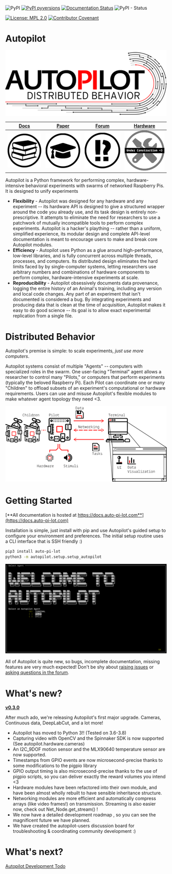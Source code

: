 ![PyPI](https://img.shields.io/pypi/v/auto-pi-lot)
[![PyPI pyversions](https://img.shields.io/pypi/pyversions/auto-pi-lot)](https://pypi.org/project/auto-pi-lot/)
[![Documentation Status](https://readthedocs.org/projects/auto-pi-lot/badge/?version=latest)](https://docs.auto-pi-lot.com/en/latest/?badge=latest)
![PyPI - Status](https://img.shields.io/pypi/status/auto-pi-lot)

[![License: MPL 2.0](https://img.shields.io/badge/License-MPL%202.0-brightgreen.svg)](https://opensource.org/licenses/MPL-2.0)
[![Contributor Covenant](https://img.shields.io/badge/Contributor%20Covenant-v2.0%20adopted-ff69b4.svg)](code_of_conduct.md) 


# Autopilot

![Autopilot Banner Logo](docs/_images/autopilot_logo_banner.png)

| [Docs](https://docs.auto-pi-lot.com) | [Paper](https://www.biorxiv.org/content/10.1101/807693v1) | [Forum](https://groups.google.com/forum/#!forum/autopilot-users) | [Hardware](https://auto-pi-lot.com/hardware/) |
| :-: | :-: | :-: | :-: |
| [![Read the Docs](docs/_images/docs_link.png)](https://docs.auto-pi-lot.com) | [![Paper](docs/_images/paper_link.png)](https://www.biorxiv.org/content/10.1101/807693v1)  | [![Forum](docs/_images/discussion_link.png)](https://groups.google.com/forum/#!forum/autopilot-users) | [![Hardware (Coming Soon!)](docs/_images/hardware_link_construction.png)](https://auto-pi-lot.com/hardware)

Autopilot is a Python framework for performing complex, hardware-intensive behavioral experiments with swarms of networked Raspberry Pis. 
It is designed to unify experiments 

* **Flexibility** - Autopilot was designed for any hardware and any experiment -- 
  its hardware API is designed to give a structured wrapper around the code you already use, and its task design is
  entirely non-prescriptive. It attempts to eliminate the need for researchers to use a patchwork of mutually incompatible tools to perform complex
  experiments. Autopilot is a hacker's plaything -- rather than a uniform, simplified experience,
  its modular design and complete API-level documentation is meant to encourage users to make and break core Autopilot modules.
* **Efficiency** - Autopilot uses Python as a glue around high-performance, low-level libraries,
  and is fully concurrent across multiple threads, processes, and computers. Its distributed
  design eliminates the hard limits faced by by single-computer
  systems, letting researchers use arbitrary numbers and combinations of hardware components
  to perform complex, hardware-intensive experiments at scale.
* **Reproducibility** - Autopilot obsessively documents data provenance,
  logging the entire history of an Animal's training, including any version and local
  code changes. Any part of an experiment that isn't documented is considered a bug. By integrating experiments and producing data that is
  clean at the time of acquisition, Autopilot makes it easy to do good science -- its goal is to allow
  exact experimental replication from a single file. 

# Distributed Behavior

Autopilot's premise is simple: to scale experiments, *just use more computers*.

Autopilot systems consist of multiple "Agents" -- computers with specialized roles in the swarm.
One user-facing "Terminal" agent allows a researcher to control many "Pilots," or computers that perform experiments (typically the beloved Raspberry Pi).
Each Pilot can coordinate one or many "Children" to offload subsets of an experiment's computational or hardware requirements.
Users can use and misuse Autopilot's flexible modules to make whatever agent topology they need <3. 

![Autopilot System Diagram](docs/_images/whole_system_black.png)

# Getting Started

[**All documentation is hosted at https://docs.auto-pi-lot.com**](https://docs.auto-pi-lot.com)

Installation is simple, just install with pip and use Autopilot's guided setup to configure your environment and preferences.
The initial setup routine uses a CLI interface that is SSH friendly :)

```bash
pip3 install auto-pi-lot
python3 -m autopilot.setup.setup_autopilot
```

![Autopilot Setup Console](docs/_images/installer.png)

All of Autopilot is quite new, so bugs, incomplete documentation, missing features are very much expected! Don't be shy about
[raising issues](https://github.com/wehr-lab/autopilot/issues) or [asking questions in the forum](https://groups.google.com/forum/#!forum/autopilot-users).



# What's new?

**[v0.3.0](https://docs.auto-pi-lot.com/en/latest/changelog/v0.3.0.html#changelog-v030)**

After much ado, we're releasing Autopilot's first major upgrade. Cameras, Continuous data, DeepLabCut, and a lot more!

- Autopilot has moved to Python 3!! (Tested on 3.6-3.8)
- Capturing video with OpenCV and the Spinnaker SDK is now supported (See autopilot.hardware.cameras)
- An I2C_9DOF motion sensor and the MLX90640 temperature sensor are now supported.
- Timestamps from GPIO events are now microsecond-precise thanks to some modifications to the pigpio library
- GPIO output timing is also microsecond-precise thanks to the use of pigpio scripts, so you can deliver exactly the reward volumes you intend <3
- Hardware modules have been refactored into their own module, and have been almost wholly rebuilt to have sensible inheritance structure.
- Networking modules are more efficient and automatically compress arrays (like video frames!) on transmission. Streaming is also easier now, check out Net_Node.get_stream() !
- We now have a detailed development roadmap , so you can see the magnificent future we have planned.
- We have created the autopilot-users discussion board for troubleshooting & coordinating community development :)


# What's next?

[Autopilot Development Todo](https://docs.auto-pi-lot.com/en/latest/todo.html)
